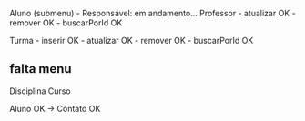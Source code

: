 Aluno 
	(submenu)
	- Responsável: em andamento...
Professor
	- atualizar OK
	- remover OK
	- buscarPorId OK

Turma
	- inserir OK
	- atualizar OK
	- remover OK
	- buscarPorId OK

## falta menu 
Disciplina
Curso

Aluno OK -> Contato OK 



